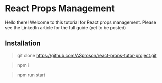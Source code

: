 # React Props Management

Hello there! Welcome to this tutorial for React props management. Please see the LinkedIn article for the full guide (yet to be posted)

## Installation

> git clone https://github.com/ASproson/react-props-tutor-project.git

> npm i

> npm run start